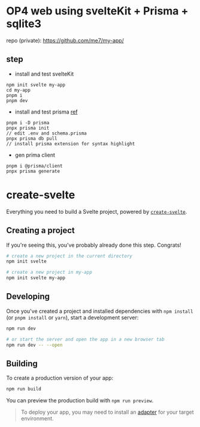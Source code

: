 # OP4 web using svelteKit + Prisma + sqlite3
repo (private): https://github.com/me7/my-app/

## step
- install and test svelteKit
```
npm init svelte my-app
cd my-app
pnpm i
pnpm dev
```
- install and test prisma [ref](https://www.prisma.io/docs/getting-started/setup-prisma/add-to-existing-project)
```
pnpm i -D prisma
pnpx prisma init
// edit .env and schema.prisma
pnpx prisma db pull
// install prisma extension for syntax highlight
```
- gen prima client
```
pnpm i @prisma/client
pnpx prisma generate

```

# create-svelte

Everything you need to build a Svelte project, powered by [`create-svelte`](https://github.com/sveltejs/kit/tree/master/packages/create-svelte).

## Creating a project

If you're seeing this, you've probably already done this step. Congrats!

```bash
# create a new project in the current directory
npm init svelte

# create a new project in my-app
npm init svelte my-app
```

## Developing

Once you've created a project and installed dependencies with `npm install` (or `pnpm install` or `yarn`), start a development server:

```bash
npm run dev

# or start the server and open the app in a new browser tab
npm run dev -- --open
```

## Building

To create a production version of your app:

```bash
npm run build
```

You can preview the production build with `npm run preview`.

> To deploy your app, you may need to install an [adapter](https://kit.svelte.dev/docs/adapters) for your target environment.
